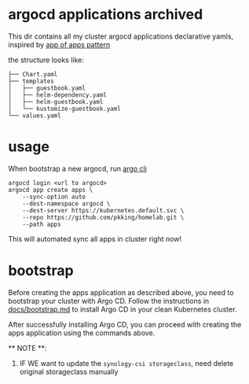 # argocd applications archived
This dir contains all my cluster argocd applications declarative yamls, inspired by [app of apps pattern](https://argo-cd.readthedocs.io/en/stable/operator-manual/cluster-bootstrapping/)

the structure looks like:
```
├── Chart.yaml
├── templates
│   ├── guestbook.yaml
│   ├── helm-dependency.yaml
│   ├── helm-guestbook.yaml
│   └── kustomize-guestbook.yaml
└── values.yaml 
```

# usage
When bootstrap a new argocd, run [argo cli](https://argo-cd.readthedocs.io/en/stable/cli_installation/)
```
argocd login <url to argocd>
argocd app create apps \
    --sync-option auto
    --dest-namespace argocd \
    --dest-server https://kubernetes.default.svc \
    --repo https://github.com/pkking/homelab.git \
    --path apps
```
This will automated sync all apps in cluster right now!

# bootstrap

Before creating the apps application as described above, you need to bootstrap your cluster with Argo CD.
Follow the instructions in [docs/bootstrap.md](../docs/bootstrap.md) to install Argo CD in your clean Kubernetes cluster.

After successfully installing Argo CD, you can proceed with creating the apps application using the commands above.

** NOTE **:
1. IF WE want to update the `synology-csi storageclass`, need delete original storageclass manually